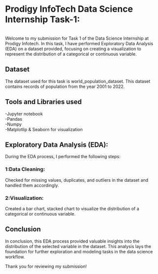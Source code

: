 # Prodigy InfoTech Data Science Internship Task-1:
<br>
<img src=""></br>
Welcome to my submission for Task 1 of the Data Science Internship at Prodigy Infotech. In this task, I have performed Exploratory Data Analysis (EDA) on a dataset provided, focusing on creating a visualization to represent the distribution of a categorical or continuous variable.

<h2>Dataset</h2>
The dataset used for this task is world_population_dataset. This dataset contains records of population from the year 2001 to 2022.

<h2>Tools and Libraries used</h2>
   -Jupyter notebook <br>
   -Pandas<br>
   -Numpy<br>
   -Matplotlip & Seaborn for visualization
   
<h2>Exploratory Data Analysis (EDA):</h2>   During the EDA process, I performed the following steps:

<h3>1:Data Cleaning:</h3>  Checked for missing values, duplicates, and outliers in the dataset and handled them accordingly.

<h3>2:Visualization:</h3>   Created a bar chart, stacked chart to visualize the distribution of a categorical or continuous variable.

<h2>Conclusion</h2>
In conclusion, this EDA process provided valuable insights into the distribution of the selected variable in the dataset. This analysis lays the foundation for further exploration and modeling tasks in the data science workflow.

Thank you for reviewing my submission!
